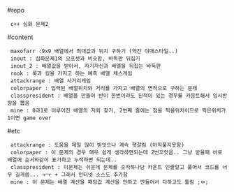 #repo
  
     c++ 심화 문제2

#content

     maxofarr :9x9 배열에서 최대값과 위치 구하기 (약간 야매스타일..)
     inout : 심화문제1의 오프셋과 비슷함, 바둑판 뒤집기
     inout_2 : 배열값을 받아서, 자기자신과 배열을 뒤집는 바둑판
     rook : 룩과 킹을 가지고 하는 예측 배열 체스게임
     attackrange : 배열 사거리게임 
     colorpaper : 입력된 배열위치와 거리를 가지고 배열의 면적으로 구하는 문제
     classpresident : 배열을 만들어 반이 한번이라도 된적이 있는 경우를 카운트해서 임시반장을 뽑음
     mine : 0과1로 이루어진 배열의 지뢰 찾기, 2번째 줄에는 점을 찍을위치이므로 찍은위치가 1이면 game over 


#etc 
     
     attackrange : 도움을 제일 많이 받앗으나 계속 햇갈림 (아직풀지못함)
     colorpaper : 이 문제의 경우 매우 쉽게 생각하면되는데 2번꼬앗음.. 그냥 받을때 바로 배열에 순서와같이 표기하고 누적하면 되는데..
     classpresident : 이문제는 쉬운데 문제를 숫자하나당 카운트 인줄알고 풀어서 코드를 너무 길게씀... ㅜㅜ + 그래서 인터넷 소스도 추가함
     mine : 이 문제는 배열 계산을 패딩값 계산을 안하고 만들어서 다하고도 틀림 ;ㅁ;
